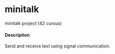 # minitalk

minitalk project (42 cursus)

#### Description
Send and receive text using signal communication.
